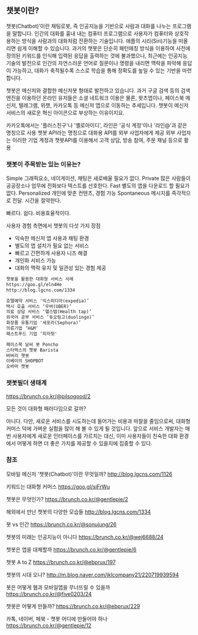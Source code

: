 ## 챗봇이란?

챗봇(Chatbot)’이란 채팅로봇, 즉 인공지능을 기반으로 사람과 대화를 나누는 프로그램을 말합니다. 
인간의 대화를 흉내 내는 컴퓨터 프로그램으로 사용자가 컴퓨터와 상호작용하는 방식을 사람과의 대화처럼 전환하는 기술입니다. 
애플의 시리(Siri)기능을 떠올리면 쉽게 이해할 수 있습니다.
과거의 챗봇은 단순히 패턴매칭 방식을 이용하여 사전에 정의된 키워드를 인식해 입력된 응답을 출력하는 것에 불과했으나, 
최근에는 인공지능 기술의 발전으로 인간의 자연스러운 언어로 질문이나 명령을 내리면 맥락을 파악해 응답이 가능하고, 
대화가 축적될수록 스스로 학습을 통해 정확도를 높일 수 있는 기반을 마련합니다.

챗봇은 메신저와 결합한 메신저봇 형태로 발전하고 있습니다. 
과거 구글 검색 등의 검색엔진을 이용하던 온라인 유저들은 소셜 네트워크 이용은 물론, 
왓츠앱이나, 페이스북 메신저, 텔레그램, 위챗, 카카오톡 등 메신저 앱으로 이동하는 추세입니다. 
챗봇이 메신저 서비스의 새로운 혁신 아이콘으로 부상하는 이유이지요.

카카오톡에서는 '플러스친구'나 '옐로아이디', 라인은 '공식 계정'이나 '라인@'과 같은 명칭으로 사용
챗봇 API라는 명칭으로 대화용 API를 외부 사업자에게 제공
외부 사업자는 이러한 기업 계정과 챗봇API를 이용해서 고객 상담, 방송 참여, 주문 채널 등으로 활용

### 챗봇이 주목받는 있는 이유는?

Simple 그래픽요소, 네이게이션, 채팅은 새로배울 필요가 없다.
Private 많은 사람들이 공공장소나 업무에 전화보다 텍스트를 선호한다.
Fast 별도의 앱을 다운로드 할 필요가 없다.
Personalized 개인에 맞춘 컨텐츠, 경험 가능
Spontaneous 메시지를 즉각적으로 전달. 시간을 절약한다.

빠르다. 쉽다. 비용효율적이다.

사용자 경험 측면에서 챗봇의 다섯 가지 장점


- 익숙한 메신저 앱 사용과 채팅 환경 
- 별도의 앱 설치가 필요 없는 서비스
- 빠르고 간편하게 사용자 니즈 해결
- 개인화 서비스 가능
- 대화의 맥락 유지 및 일관성 있는 경험 제공

```markdown
챗봇을 활용한 대화형 서비스 사례
https://goo.gl/eln4He
http://blog.lgcns.com/1334

호텔예약 서비스 '익스피디아(expedia)’
택시 호출 서비스 ‘우버(UBER)’
의료 상담 서비스 ‘헬스탭(Health tap)’
외국어 공부 서비스 ‘듀오링고(duolingo)’
화장품 유통기업 '세포라(Sephora)’
의류기업 ‘H&M’
패스트푸드 기업 ‘피자헛'

페이스북 날씨 봇 Poncho 
스타벅스의 챗봇 Barista
버버리 챗봇
이베이의 SHOPBOT
오바마 챗봇
```

### 챗봇빌더 생태계 

https://brunch.co.kr/@pilsogood/2


모든 것이 대화형 패러다임으로 갈까?

아니다. 다만,
새로운 서비스를 시도하는데 들어가는 비용과 마찰을 줄임으로써, 
대화형 커머스 덕에 가벼운 실험을 많이 해 볼 수 있게 될 것입니다.
앞으로 서비스 개발자는 매번 사용자에게 새로운 인터페이스를 가르치는 대신, 
이미 사용자들이 친숙한 대화 환경에서 어떻게 하면 더 좋은 가치를 제공할 수 있을지에 집중할 수 있다.

### 참조

모바일 메신저 '챗봇(Chatbot)'이란 무엇일까?
http://blog.lgcns.com/1126

키워드는 대화형 커머스
https://goo.gl/siFrWu

챗봇은 무엇인가?
https://brunch.co.kr/@gentlepie/2

해외에서 만난 챗봇의 다양한 모습들
http://blog.lgcns.com/1334

봇 vs 인간
https://brunch.co.kr/@sonujung/26

챗봇의 미래는 인공지능이 아니다
https://brunch.co.kr/@wej6688/24

챗봇은 앱을 대체할까
https://brunch.co.kr/@gentlepie/6


챗봇 A to Z 
https://brunch.co.kr/@ebprux/197

챗봇의 시대 오나?
http://m.blog.naver.com/jklcompany21/220719939594

봇은 어떻게 웹과 모바일앱을 무너뜨릴 수 있을까
https://brunch.co.kr/@five0203/24


챗봇은 어떻게 만들까?
https://brunch.co.kr/@ebprux/229

카톡, 네이버, 페북 - 챗봇 어디에 만들어야 하나
https://brunch.co.kr/@gentlepie/12

